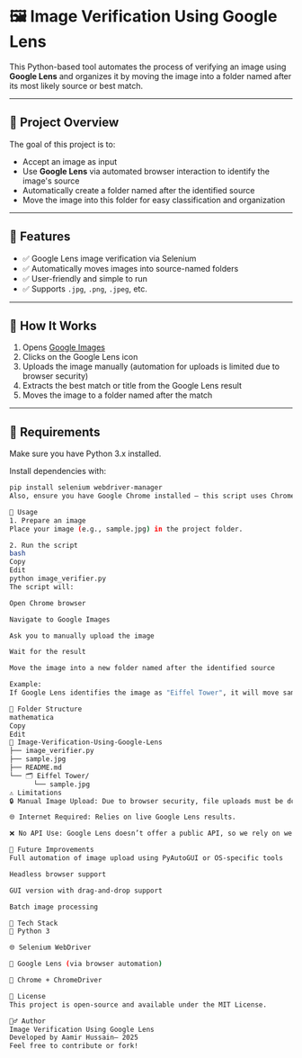 # 🖼️ Image Verification Using Google Lens

This Python-based tool automates the process of verifying an image using **Google Lens** and organizes it by moving the image into a folder named after its most likely source or best match.

---

## 📌 Project Overview

The goal of this project is to:

- Accept an image as input
- Use **Google Lens** via automated browser interaction to identify the image's source
- Automatically create a folder named after the identified source
- Move the image into this folder for easy classification and organization

---

## 🔧 Features

- ✅ Google Lens image verification via Selenium
- ✅ Automatically moves images into source-named folders
- ✅ User-friendly and simple to run
- ✅ Supports `.jpg`, `.png`, `.jpeg`, etc.

---

## 🚀 How It Works

1. Opens [Google Images](https://images.google.com)
2. Clicks on the Google Lens icon
3. Uploads the image manually (automation for uploads is limited due to browser security)
4. Extracts the best match or title from the Google Lens result
5. Moves the image to a folder named after the match

---

## 🧰 Requirements

Make sure you have Python 3.x installed.

Install dependencies with:

```bash
pip install selenium webdriver-manager
Also, ensure you have Google Chrome installed — this script uses ChromeDriver.

📝 Usage
1. Prepare an image
Place your image (e.g., sample.jpg) in the project folder.

2. Run the script
bash
Copy
Edit
python image_verifier.py
The script will:

Open Chrome browser

Navigate to Google Images

Ask you to manually upload the image

Wait for the result

Move the image into a new folder named after the identified source

Example:
If Google Lens identifies the image as "Eiffel Tower", it will move sample.jpg into a folder called Eiffel Tower.

📂 Folder Structure
mathematica
Copy
Edit
📁 Image-Verification-Using-Google-Lens
├── image_verifier.py
├── sample.jpg
├── README.md
└── 🗂️ Eiffel Tower/
      └── sample.jpg
⚠️ Limitations
🔒 Manual Image Upload: Due to browser security, file uploads must be done manually unless additional tools like PyAutoGUI or AutoIt are used.

🌐 Internet Required: Relies on live Google Lens results.

❌ No API Use: Google Lens doesn’t offer a public API, so we rely on web automation.

📌 Future Improvements
Full automation of image upload using PyAutoGUI or OS-specific tools

Headless browser support

GUI version with drag-and-drop support

Batch image processing

🤖 Tech Stack
🐍 Python 3

🌐 Selenium WebDriver

🧠 Google Lens (via browser automation)

🧰 Chrome + ChromeDriver

📄 License
This project is open-source and available under the MIT License.

🙋‍♂️ Author
Image Verification Using Google Lens
Developed by Aamir Hussain– 2025
Feel free to contribute or fork!
